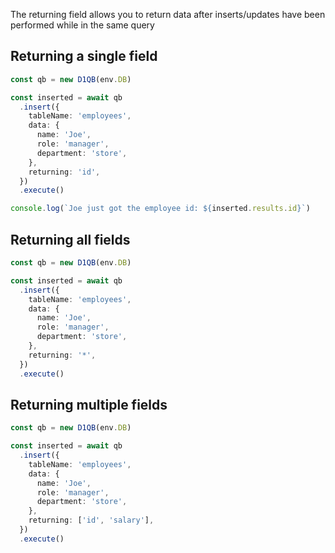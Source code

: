 The returning field allows you to return data after inserts/updates have been performed while in the same query

## Returning a single field

```ts
const qb = new D1QB(env.DB)

const inserted = await qb
  .insert({
    tableName: 'employees',
    data: {
      name: 'Joe',
      role: 'manager',
      department: 'store',
    },
    returning: 'id',
  })
  .execute()

console.log(`Joe just got the employee id: ${inserted.results.id}`)
```

## Returning all fields

```ts
const qb = new D1QB(env.DB)

const inserted = await qb
  .insert({
    tableName: 'employees',
    data: {
      name: 'Joe',
      role: 'manager',
      department: 'store',
    },
    returning: '*',
  })
  .execute()
```

## Returning multiple fields

```ts
const qb = new D1QB(env.DB)

const inserted = await qb
  .insert({
    tableName: 'employees',
    data: {
      name: 'Joe',
      role: 'manager',
      department: 'store',
    },
    returning: ['id', 'salary'],
  })
  .execute()
```
